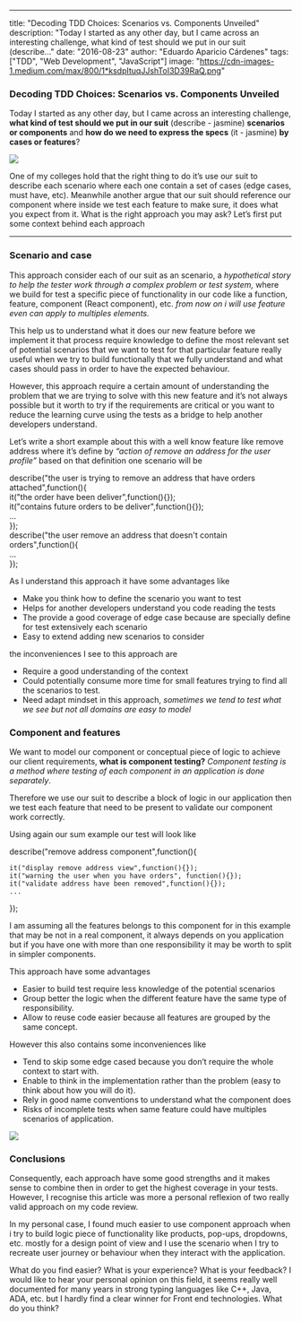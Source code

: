 ---
title: "Decoding TDD Choices: Scenarios vs. Components Unveiled"
description: "Today I started as any other day, but I came across an interesting challenge, what kind of test should we put in our suit (describe..."
date: "2016-08-23"
author: "Eduardo Aparicio Cárdenes"
tags: ["TDD", "Web Development", "JavaScript"]
image: "https://cdn-images-1.medium.com/max/800/1*ksdpItuqJJshToI3D39RaQ.png"

### Decoding TDD Choices: Scenarios vs. Components Unveiled

Today I started as any other day, but I came across an interesting challenge, **what kind of test should we put in our suit** (describe - jasmine) **scenarios or components** and **how do we need to express the specs** (it - jasmine) **by cases or features**?

![](https://cdn-images-1.medium.com/max/800/1*ksdpItuqJJshToI3D39RaQ.png)

One of my colleges hold that the right thing to do it’s use our suit to describe each scenario where each one contain a set of cases (edge cases, must have, etc). Meanwhile another argue that our suit should reference our component where inside we test each feature to make sure, it does what you expect from it. What is the right approach you may ask? Let’s first put some context behind each approach

* * *

### Scenario and case

This approach consider each of our suit as an scenario, a _hypothetical story to help the tester work through a complex problem or test system,_ where we build for test a specific piece of functionality in our code like a function, feature, component (React component), etc. _from now on i will use feature even can apply to multiples elements._

This help us to understand what it does our new feature before we implement it that process require knowledge to define the most relevant set of potential scenarios that we want to test for that particular feature really useful when we try to build functionally that we fully understand and what cases should pass in order to have the expected behaviour.

However, this approach require a certain amount of understanding the problem that we are trying to solve with this new feature and it’s not always possible but it worth to try if the requirements are critical or you want to reduce the learning curve using the tests as a bridge to help another developers understand.

Let’s write a short example about this with a well know feature like remove address where it’s define by _“action of remove an address for the user profile”_ based on that definition one scenario will be

describe("the user is trying to remove an address that have orders attached",function(){  
    it("the order have been deliver",function(){});  
    it("contains future orders to be deliver",function(){});  
    ...  
});  
describe("the user remove an address that doesn't contain orders",function(){  
    ...  
});

As I understand this approach it have some advantages like

*   Make you think how to define the scenario you want to test
*   Helps for another developers understand you code reading the tests
*   The provide a good coverage of edge case because are specially define for test extensively each scenario
*   Easy to extend adding new scenarios to consider

the inconveniences I see to this approach are

*   Require a good understanding of the context
*   Could potentially consume more time for small features trying to find all the scenarios to test.
*   Need adapt mindset in this approach, _sometimes we tend to test what we see but not all domains are easy to model_

### Component and features

We want to model our component or conceptual piece of logic to achieve our client requirements, **what is component testing?** _Component testing is a method where testing of each component in an application is done separately_.

Therefore we use our suit to describe a block of logic in our application then we test each feature that need to be present to validate our component work correctly.

Using again our sum example our test will look like

describe("remove address component",function(){

    it("display remove address view",function(){});  
    it("warning the user when you have orders", function(){});  
    it("validate address have been removed",function(){});  
    ...  
});

I am assuming all the features belongs to this component for in this example that may be not in a real component, it always depends on you application but if you have one with more than one responsibility it may be worth to split in simpler components.

This approach have some advantages

*   Easier to build test require less knowledge of the potential scenarios
*   Group better the logic when the different feature have the same type of responsibility.
*   Allow to reuse code easier because all features are grouped by the same concept.

However this also contains some inconveniences like

*   Tend to skip some edge cased because you don’t require the whole context to start with.
*   Enable to think in the implementation rather than the problem (easy to think about how you will do it).
*   Rely in good name conventions to understand what the component does
*   Risks of incomplete tests when same feature could have multiples scenarios of application.

![](https://cdn-images-1.medium.com/max/800/1*hC3e6MURblwPpExzZwRjaw.jpeg)

### Conclusions

Consequently, each approach have some good strengths and it makes sense to combine then in order to get the highest coverage in your tests. However, I recognise this article was more a personal reflexion of two really valid approach on my code review.

In my personal case, I found much easier to use component approach when i try to build logic piece of functionality like products, pop-ups, dropdowns, etc. mostly for a design point of view and I use the scenario when I try to recreate user journey or behaviour when they interact with the application.

What do you find easier? What is your experience? What is your feedback? I would like to hear your personal opinion on this field, it seems really well documented for many years in strong typing languages like C++, Java, ADA, etc. but I hardly find a clear winner for Front end technologies. What do you think?